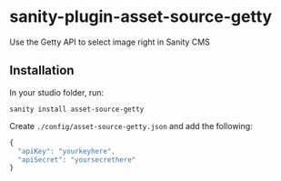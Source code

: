 # sanity-plugin-asset-source-getty
Use the Getty API to select image right in Sanity CMS

## Installation

In your studio folder, run:

```
sanity install asset-source-getty
```


Create ``./config/asset-source-getty.json`` and add the following:
```javascript
{
  "apiKey": "yourkeyhere",
  "apiSecret": "yoursecrethere"
}
```
